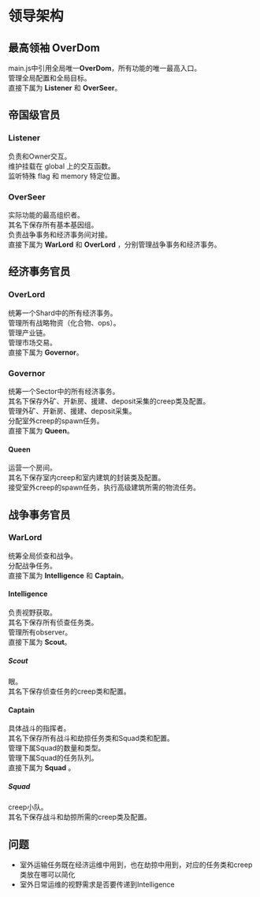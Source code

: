 # 领导架构

## 最高领袖 OverDom
main.js中引用全局唯一**OverDom**，所有功能的唯一最高入口。  
管理全局配置和全局目标。  
直接下属为 **Listener** 和 **OverSeer**。
## 帝国级官员
### Listener
负责和Owner交互。  
维护挂载在 global 上的交互函数。  
监听特殊 flag 和 memory 特定位置。
### OverSeer
实际功能的最高组织者。  
其名下保存所有基本基因组。  
负责战争事务和经济事务间对接。  
直接下属为 **WarLord** 和 **OverLord** ，分别管理战争事务和经济事务。  
## 经济事务官员
### OverLord
统筹一个Shard中的所有经济事务。  
管理所有战略物资（化合物、ops）。  
管理产业链。  
管理市场交易。  
直接下属为 **Governor**。
### Governor
统筹一个Sector中的所有经济事务。  
其名下保存外矿、开新房、援建、deposit采集的creep类及配置。  
管理外矿、开新房、援建、deposit采集。  
分配室外creep的spawn任务。  
直接下属为 **Queen**。  
#### Queen
运营一个房间。  
其名下保存室内creep和室内建筑的封装类及配置。  
接受室外creep的spawn任务，执行高级建筑所需的物流任务。
## 战争事务官员
### WarLord
统筹全局侦查和战争。  
分配战争任务。  
直接下属为 **Intelligence** 和 **Captain**。  
#### Intelligence
负责视野获取。  
其名下保存所有侦查任务类。  
管理所有observer。  
直接下属为 **Scout**。
##### Scout
眼。  
其名下保存侦查任务的creep类和配置。
#### Captain
具体战斗的指挥者。  
其名下保存所有战斗和劫掠任务类和Squad类和配置。   
管理下属Squad的数量和类型。    
管理下属Squad的任务队列。   
直接下属为 **Squad** 。 
##### Squad 
creep小队。  
其名下保存战斗和劫掠所需的creep类及配置。  
## 问题
* 室外运输任务既在经济运维中用到，也在劫掠中用到，对应的任务类和creep类放在哪可以简化
* 室外日常运维的视野需求是否要传递到Intelligence